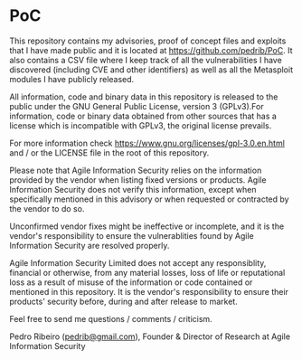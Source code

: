 PoC
===

This repository contains my advisories, proof of concept files and exploits that I have made public and it is located at https://github.com/pedrib/PoC.
It also contains a CSV file where I keep track of all the vulnerabilities I have discovered (including CVE and other identifiers) as well as all the Metasploit modules I have publicly released.

All information, code and binary data in this repository is released to the public under the GNU General Public License, version 3 (GPLv3).For information, code or binary data obtained from other sources that has a license which is incompatible with GPLv3, the original license prevails. 

For more information check https://www.gnu.org/licenses/gpl-3.0.en.html and / or the LICENSE file in the root of this repository.

Please note that Agile Information Security relies on the information provided by the vendor when listing fixed versions or products. Agile Information Security does not verify this information, except when specifically mentioned in this advisory or when requested or contracted by the vendor to do so. 

Unconfirmed vendor fixes might be ineffective or incomplete, and it is the vendor's responsibility to ensure the vulnerablities found by Agile Information Security are resolved properly.

Agile Information Security Limited does not accept any responsiblity, financial or otherwise, from any material losses, loss of life or reputational loss as a result of misuse of the information or code contained or mentioned in this repository.
It is the vendor's responsibility to ensure their products' security before, during and after release to market.

Feel free to send me questions / comments / criticism.

Pedro Ribeiro (pedrib@gmail.com), Founder & Director of Research at Agile Information Security

